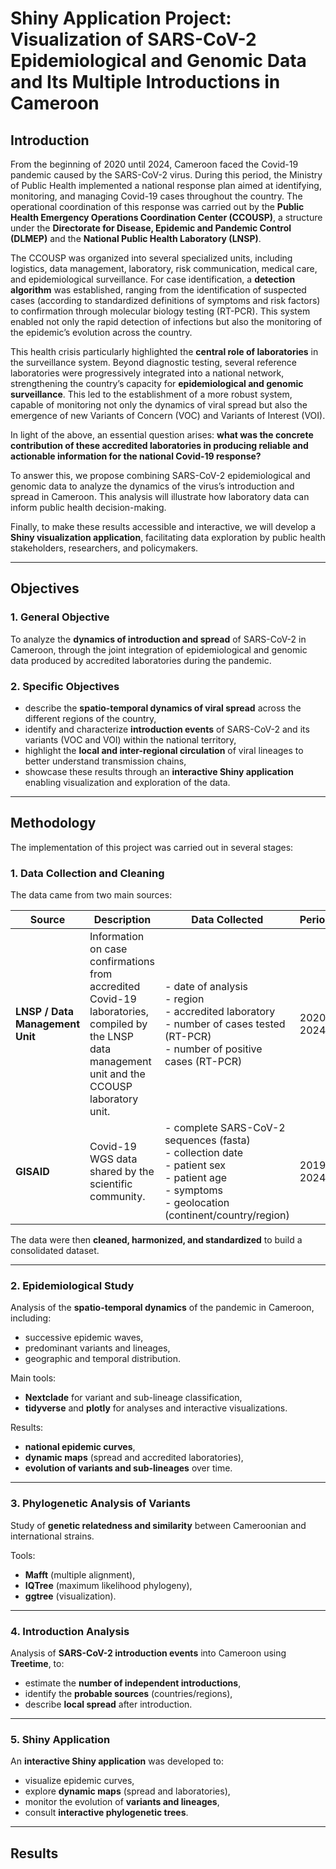 # Shiny Application Project: Visualization of SARS-CoV-2 Epidemiological and Genomic Data and Its Multiple Introductions in Cameroon

## Introduction

From the beginning of 2020 until 2024, Cameroon faced the Covid-19 pandemic caused by the SARS-CoV-2 virus. During this period, the Ministry of Public Health implemented a national response plan aimed at identifying, monitoring, and managing Covid-19 cases throughout the country. The operational coordination of this response was carried out by the **Public Health Emergency Operations Coordination Center (CCOUSP)**, a structure under the **Directorate for Disease, Epidemic and Pandemic Control (DLMEP)** and the **National Public Health Laboratory (LNSP)**.

The CCOUSP was organized into several specialized units, including logistics, data management, laboratory, risk communication, medical care, and epidemiological surveillance. For case identification, a **detection algorithm** was established, ranging from the identification of suspected cases (according to standardized definitions of symptoms and risk factors) to confirmation through molecular biology testing (RT-PCR). This system enabled not only the rapid detection of infections but also the monitoring of the epidemic’s evolution across the country.

This health crisis particularly highlighted the **central role of laboratories** in the surveillance system. Beyond diagnostic testing, several reference laboratories were progressively integrated into a national network, strengthening the country’s capacity for **epidemiological and genomic surveillance**. This led to the establishment of a more robust system, capable of monitoring not only the dynamics of viral spread but also the emergence of new Variants of Concern (VOC) and Variants of Interest (VOI).

In light of the above, an essential question arises: **what was the concrete contribution of these accredited laboratories in producing reliable and actionable information for the national Covid-19 response?**

To answer this, we propose combining SARS-CoV-2 epidemiological and genomic data to analyze the dynamics of the virus’s introduction and spread in Cameroon. This analysis will illustrate how laboratory data can inform public health decision-making.

Finally, to make these results accessible and interactive, we will develop a **Shiny visualization application**, facilitating data exploration by public health stakeholders, researchers, and policymakers.

------------------------------------------------------------------------

## Objectives

### 1. General Objective

To analyze the **dynamics of introduction and spread** of SARS-CoV-2 in Cameroon, through the joint integration of epidemiological and genomic data produced by accredited laboratories during the pandemic.

### 2. Specific Objectives

-   describe the **spatio-temporal dynamics of viral spread** across the different regions of the country,
-   identify and characterize **introduction events** of SARS-CoV-2 and its variants (VOC and VOI) within the national territory,
-   highlight the **local and inter-regional circulation** of viral lineages to better understand transmission chains,
-   showcase these results through an **interactive Shiny application** enabling visualization and exploration of the data.

------------------------------------------------------------------------

## Methodology

The implementation of this project was carried out in several stages:

### 1. Data Collection and Cleaning

The data came from two main sources:

| Source | Description | Data Collected | Period | Location |
|----|----|----|----|----|
| **LNSP / Data Management Unit** | Information on case confirmations from accredited Covid-19 laboratories, compiled by the LNSP data management unit and the CCOUSP laboratory unit. | \- date of analysis<br>- region<br>- accredited laboratory<br>- number of cases tested (RT-PCR)<br>- number of positive cases (RT-PCR) | 2020–2024 | 10 regions of Cameroon |
| **GISAID** | Covid-19 WGS data shared by the scientific community. | \- complete SARS-CoV-2 sequences (fasta)<br>- collection date<br>- patient sex<br>- patient age<br>- symptoms<br>- geolocation (continent/country/region) | 2019–2024 | Worldwide |

The data were then **cleaned, harmonized, and standardized** to build a consolidated dataset.

------------------------------------------------------------------------

### 2. Epidemiological Study

Analysis of the **spatio-temporal dynamics** of the pandemic in Cameroon, including:

-   successive epidemic waves,
-   predominant variants and lineages,
-   geographic and temporal distribution.

Main tools:
- **Nextclade** for variant and sub-lineage classification,
- **tidyverse** and **plotly** for analyses and interactive visualizations.

Results:
- **national epidemic curves**,
- **dynamic maps** (spread and accredited laboratories),
- **evolution of variants and sub-lineages** over time.

------------------------------------------------------------------------

### 3. Phylogenetic Analysis of Variants

Study of **genetic relatedness and similarity** between Cameroonian and international strains.

Tools:
- **Mafft** (multiple alignment),
- **IQTree** (maximum likelihood phylogeny),
- **ggtree** (visualization).

------------------------------------------------------------------------

### 4. Introduction Analysis

Analysis of **SARS-CoV-2 introduction events** into Cameroon using **Treetime**, to:

-   estimate the **number of independent introductions**,
-   identify the **probable sources** (countries/regions),
-   describe **local spread** after introduction.

------------------------------------------------------------------------

### 5. Shiny Application

An **interactive Shiny application** was developed to:

-   visualize epidemic curves,
-   explore **dynamic maps** (spread and laboratories),
-   monitor the evolution of **variants and lineages**,
-   consult **interactive phylogenetic trees**.

------------------------------------------------------------------------

## Results
